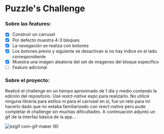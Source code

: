 # Puzzle's Challenge

### Sobre las features:


- [x] Construir un carrusel
- [x] Por defecto muestra 4-3 bloques
- [x] La navegación se realiza con botones
- [x] Los botones previo y siguiente se desactivan si no hay índice en el lado correspondiente
- [x] Muestra una imágen aleatoria del set de imágenes del bloque específico
- [ ] Feature adicional
### Sobre el proyecto:
Realicé el challenge en un tiempo aproximado de 1 día y medio contando la edición del repositorio. Usé *react-native* expo para realizarlo.
No utilicé ninguna librería para estilos ni para el carrusel en sí, fue un reto para mí hacerlo dado que no estaba familiarizado con *react-native* pero pude completar el challenge sin muchas dificultades. A continuación adjunto un gif de la interfaz básica de la app...

![ezgif com-gif-maker (6)](https://user-images.githubusercontent.com/75500719/131028696-ae16b86a-828b-4aeb-bb75-1cf0ffbd5efb.gif)
